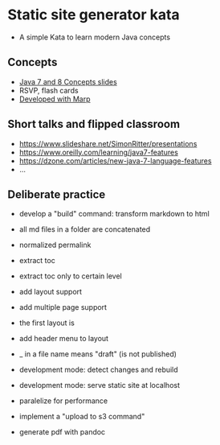 # Static site generator kata
 
- A simple Kata to learn modern Java concepts

## Concepts

- [Java 7 and 8 Concepts slides](./docs/flash-cards.pdf)
- RSVP, flash cards
- [Developed with Marp](https://github.com/marp-team/marp)

## Short talks and flipped classroom

- https://www.slideshare.net/SimonRitter/presentations
- https://www.oreilly.com/learning/java7-features
- https://dzone.com/articles/new-java-7-language-features
- ...

## Deliberate practice

- develop a "build" command: transform markdown to html
- all md files in a folder are concatenated
- normalized permalink
- extract toc 
- extract toc only to certain level
- add layout support
- add multiple page support
- the first layout is 
- add header menu to layout  
- _ in a file name means "draft" (is not published)

- development mode: detect changes and rebuild
- development mode: serve static site at localhost

- paralelize for performance
- implement a "upload to s3 command"
- generate pdf with pandoc